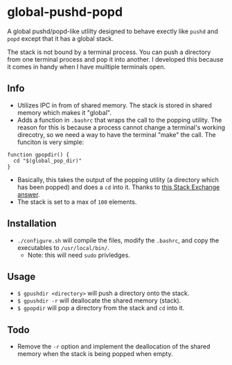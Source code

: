 # global-pushd-popd
A global pushd/popd-like utlilty designed to behave exectly like `pushd` and `popd` except that it has a global stack. 

The stack is not bound by a terminal process. You can push a directory from one terminal process and pop it into another. I developed this because it comes in handy when I have muiltiple terminals open.

## Info

- Utilizes IPC in from of shared memory. The stack is stored in shared memory which makes it "global".
- Adds a function in `.bashrc` that wraps the call to the popping utility. The reason for this is because a process cannot change a terminal's working direcotry, so we need a way to have the terminal "make" the call. The funciton is very simple:

```shell
function gpopdir() {
  cd "$(global_pop_dir)"
}
```

- Basically, this takes the output of the popping utility (a directory which has been popped) and does a `cd` into it. Thanks to [this Stack Exchange answer](http://unix.stackexchange.com/questions/14721/changing-current-working-dir-with-a-script).
- The stack is set to a max of `100` elements. 

## Installation

- `./configure.sh` will compile the files, modify the `.bashrc`, and copy the executables to `/usr/local/bin/`.
  - Note: this will need `sudo` privledges.

## Usage

- `$ gpushdir <directory>` will push a directory onto the stack.
- `$ gpushdir -r` will deallocate the shared memory (stack).
- `$ gpopdir` will pop a directory from the stack and `cd` into it.

## Todo

- Remove the `-r` option and implement the deallocation of the shared memory when the stack is being popped when empty.
